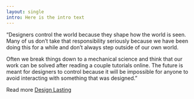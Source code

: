 ```yaml
---
layout: single
intro: Here is the intro text
---
```

&#8220;Designers control the world because they shape how the world is seen. Many of us don’t take that responsibility seriously because we have been doing this for a while and don’t always step outside of our own world.

Often we break things down to a mechanical science and think that our work can be solved after reading a couple tutorials online. The future is meant for designers to control because it will be impossible for anyone to avoid interacting with something that was designed.&#8221;

Read more <a title="Design Lasting" href="http://drawar.com/d/designing-lasting/" target="_blank">Design Lasting</a>